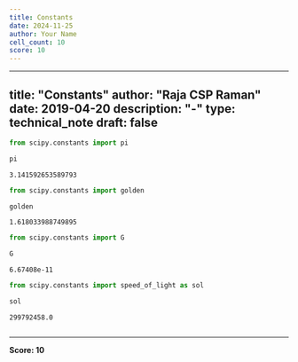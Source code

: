 ```yaml
---
title: Constants
date: 2024-11-25
author: Your Name
cell_count: 10
score: 10
---
```


---
title: "Constants"
author: "Raja CSP Raman"
date: 2019-04-20
description: "-"
type: technical_note
draft: false
---

```python
from scipy.constants import pi
```


```python
pi
```




    3.141592653589793




```python
from scipy.constants import golden
```


```python
golden
```




    1.618033988749895




```python
from scipy.constants import G
```


```python
G
```




    6.67408e-11




```python
from scipy.constants import speed_of_light as sol
```


```python
sol
```




    299792458.0




```python

```


---
**Score: 10**